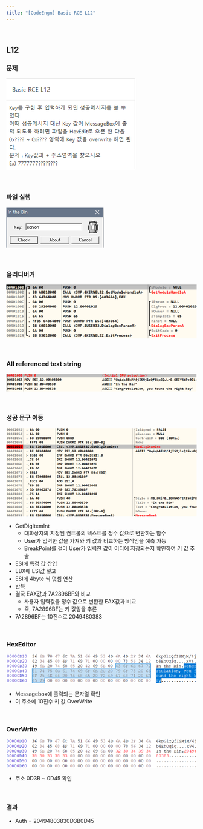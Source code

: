 ```yaml
---
title: "[CodeEngn] Basic RCE L12"
---
```


<br>

## L12

### 문제

![image-20220401155119046](https://raw.githubusercontent.com/EONION-TH3DB/image_repo/main/img/image-20220401155119046.png)

<br>

### 파일 실행

![image-20220401155150833](https://raw.githubusercontent.com/EONION-TH3DB/image_repo/main/img/image-20220401155150833.png)

<br>

### 올리디버거

![image-20220401155213297](https://raw.githubusercontent.com/EONION-TH3DB/image_repo/main/img/image-20220401155213297.png)

<br>

### All referenced text string

![image-20220401155306562](https://raw.githubusercontent.com/EONION-TH3DB/image_repo/main/img/image-20220401155306562.png)

<br>

### 성공 문구 이동

![image-20220401155335156](https://raw.githubusercontent.com/EONION-TH3DB/image_repo/main/img/image-20220401155335156.png)

- GetDigItemInt
  - 대화상자의 지정된 컨트롤의 텍스트를 정수 값으로 변환하는 함수
  - User가 입력한 값을 가져와 키 값과 비교하는 방식임을 예측 가능
  - BreakPoint를 걸어 User가 입력한 값이 어디에 저장되는지 확인하여 키 값 추출
- ESI에 특정 값 삽입
- EBX에 ESI값 넣고
- ESI에 4byte 씩 덧셈 연산
- 반복
- 결국 EAX값과 7A2896BF와 비교
  - 사용자 입력값을 정수 값으로 변환한 EAX값과 비교
  - 즉, 7A2896BF는 키 값임을 추론
- 7A2896BF는 10진수로 2049480383

<br>

### HexEditor

![image-20220401155408685](https://raw.githubusercontent.com/EONION-TH3DB/image_repo/main/img/image-20220401155408685.png)

- Messagebox에 출력되는 문자열 확인
- 이 주소에 10진수 키 값 OverWrite

<br>

### OverWrite

![image-20220401155425986](https://raw.githubusercontent.com/EONION-TH3DB/image_repo/main/img/image-20220401155425986.png)

- 주소 0D3B ~ 0D45 확인

<br>

### 결과

- Auth = 20494803830D3B0D45